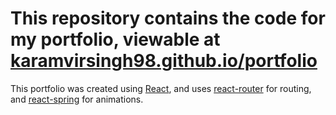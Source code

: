 # This repository contains the code for my portfolio, viewable at [karamvirsingh98.github.io/portfolio](https://karamvirsingh98.github.io/portfolio)

This portfolio was created using [React](https://reactjs.org), and uses [react-router](https://reactrouter.com) for routing, and [react-spring](http://react-spring.io) for animations.
